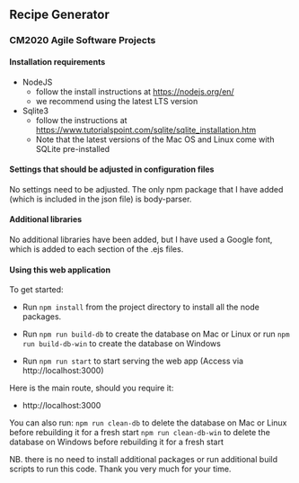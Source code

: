 ##  Recipe Generator ##
### CM2020 Agile Software Projects ###

#### Installation requirements ####

* NodeJS 
    - follow the install instructions at https://nodejs.org/en/
    - we recommend using the latest LTS version
* Sqlite3 
    - follow the instructions at https://www.tutorialspoint.com/sqlite/sqlite_installation.htm 
    - Note that the latest versions of the Mac OS and Linux come with SQLite pre-installed

#### Settings that should be adjusted in configuration files ####

No settings need to be adjusted. The only npm package that I have added (which is included in the json file) is body-parser.

#### Additional libraries ####

No additional libraries have been added, but I have used a Google font, which is added to each <head> section of the .ejs files.

#### Using this web application ####

To get started:

* Run ```npm install``` from the project directory to install all the node packages.

* Run ```npm run build-db``` to create the database on Mac or Linux 
or run ```npm run build-db-win``` to create the database on Windows

* Run ```npm run start``` to start serving the web app (Access via http://localhost:3000)

Here is the main route, should you require it:

* http://localhost:3000

You can also run: 
```npm run clean-db``` to delete the database on Mac or Linux before rebuilding it for a fresh start
```npm run clean-db-win``` to delete the database on Windows before rebuilding it for a fresh start



NB. there is no need to install additional packages or run additional build scripts to run this code. Thank you very much for your time.

